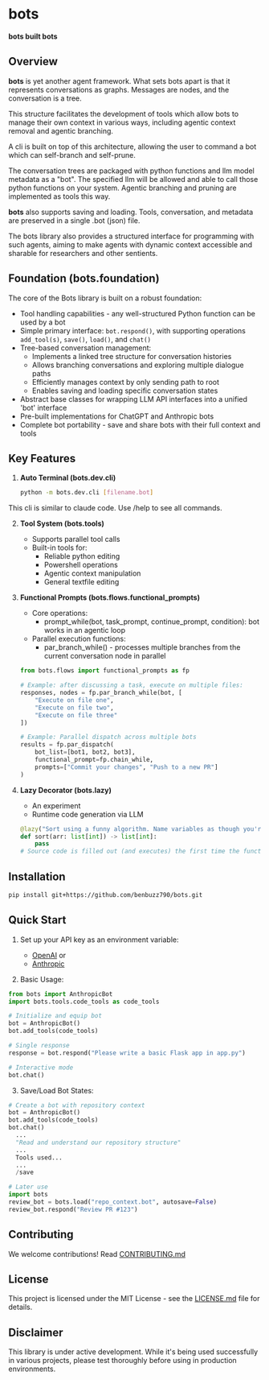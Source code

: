 # bots

**bots built bots**

## Overview

**bots** is yet another agent framework. What sets bots apart is that it represents conversations as graphs. Messages are nodes, and the conversation is a tree.

This structure facilitates the development of tools which allow bots to manage their own context in various ways, including agentic context removal and agentic branching.

A cli is built on top of this architecture, allowing the user to command a bot which can self-branch and self-prune.

The conversation trees are packaged with python functions and llm model metadata as a "bot". The specified llm will be allowed and able to call those python functions on your system. Agentic branching and pruning are implemented as tools this way. 

**bots** also supports saving and loading. Tools, conversation, and metadata are preserved in a single .bot (json) file.

The bots library also provides a structured interface for programming with such agents, aiming to make agents with dynamic context accessible and sharable for researchers and other sentients. 

## Foundation (bots.foundation)

The core of the Bots library is built on a robust foundation:

- Tool handling capabilities - any well-structured Python function can be used by a bot
- Simple primary interface: `bot.respond()`, with supporting operations `add_tool(s)`, `save()`, `load()`, and `chat()`
- Tree-based conversation management:
  - Implements a linked tree structure for conversation histories
  - Allows branching conversations and exploring multiple dialogue paths
  - Efficiently manages context by only sending path to root
  - Enables saving and loading specific conversation states
- Abstract base classes for wrapping LLM API interfaces into a unified 'bot' interface
- Pre-built implementations for ChatGPT and Anthropic bots
- Complete bot portability - save and share bots with their full context and tools

## Key Features

1. **Auto Terminal (bots.dev.cli)**
   ```bash
   python -m bots.dev.cli [filename.bot]
   ```
This cli is similar to claude code. Use /help to see all commands.

2. **Tool System (bots.tools)**
   - Supports parallel tool calls
   - Built-in tools for:
     - Reliable python editing
     - Powershell operations
     - Agentic context manipulation
     - General textfile editing

3. **Functional Prompts (bots.flows.functional_prompts)**
   - Core operations: 
      - prompt_while(bot, task_prompt, continue_prompt, condition): bot works in an agentic loop
   - Parallel execution functions:
     - par_branch_while() - processes multiple branches from the current conversation node in parallel

   ```python
   from bots.flows import functional_prompts as fp

   # Example: after discussing a task, execute on multiple files:
   responses, nodes = fp.par_branch_while(bot, [
       "Execute on file one",
       "Execute on file two",
       "Execute on file three"
   ])

   # Example: Parallel dispatch across multiple bots
   results = fp.par_dispatch(
       bot_list=[bot1, bot2, bot3],
       functional_prompt=fp.chain_while,
       prompts=["Commit your changes", "Push to a new PR"]
   )
   ```

4. **Lazy Decorator (bots.lazy)**
   - An experiment
   - Runtime code generation via LLM
   ```python
   @lazy("Sort using a funny algorithm. Name variables as though you're a clown.")
   def sort(arr: list[int]) -> list[int]:
       pass
   # Source code is filled out (and executes) the first time the function is called.
   ```

## Installation

```bash
pip install git+https://github.com/benbuzz790/bots.git
```

## Quick Start

1. Set up your API key as an environment variable:
   - [OpenAI](https://platform.openai.com/docs/quickstart) or
   - [Anthropic](https://docs.anthropic.com/en/docs/initial-setup#set-your-api-key)

2. Basic Usage:
```python
from bots import AnthropicBot
import bots.tools.code_tools as code_tools

# Initialize and equip bot
bot = AnthropicBot()
bot.add_tools(code_tools)

# Single response
response = bot.respond("Please write a basic Flask app in app.py")

# Interactive mode
bot.chat()
```

3. Save/Load Bot States:
```python
# Create a bot with repository context
bot = AnthropicBot()
bot.add_tools(code_tools)
bot.chat()
  ...
  "Read and understand our repository structure"
  ...
  Tools used...
  ...
  /save

# Later use
import bots
review_bot = bots.load("repo_context.bot", autosave=False)
review_bot.respond("Review PR #123")
```

## Contributing

We welcome contributions! Read [CONTRIBUTING.md](CONTRIBUTING.md)

## License

This project is licensed under the MIT License - see the [LICENSE.md](LICENSE.md) file for details.

## Disclaimer

This library is under active development. While it's being used successfully in various projects, please test thoroughly before using in production environments.
